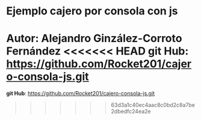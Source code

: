 # Ejemplo cajero por consola con js
**Autor**: Alejandro Ginzález-Corroto Fernández
<<<<<<< HEAD
**git Hub**: https://github.com/Rocket201/cajero-consola-js.git
=======
**git Hub**: https://github.com/Rocket201/cajero-consola-js.git
>>>>>>> 63d3a1c40ec4aac8c0bd2c8a7be2dbedfc24ea2e
